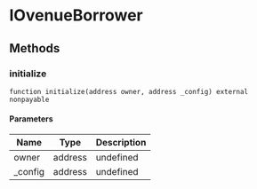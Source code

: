 # IOvenueBorrower









## Methods

### initialize

```solidity
function initialize(address owner, address _config) external nonpayable
```





#### Parameters

| Name | Type | Description |
|---|---|---|
| owner | address | undefined |
| _config | address | undefined |




